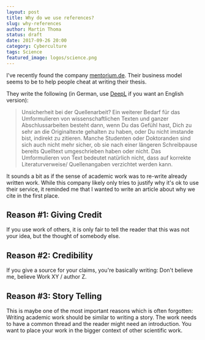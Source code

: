 ```yaml
---
layout: post
title: Why do we use references?
slug: why-references
author: Martin Thoma
status: draft
date: 2017-09-26 20:00
category: Cyberculture
tags: Science
featured_image: logos/science.png
---
```

I've recently found the company [mentorium.de](https://www.mentorium.de/umschreiben-von-text/).
Their business model seems to be to help people cheat at writing their thesis.

They write the following (in German, use [DeepL](https://www.deepl.com/translate) if
you want an English version):

> Unsicherheit bei der Quellenarbeit? Ein weiterer Bedarf für das Umformulieren
> von wissenschaftlichen Texten und ganzer Abschlussarbeiten besteht dann, wenn
> Du das Gefühl hast, Dich zu sehr an die Originaltexte gehalten zu haben, oder
> Du nicht imstande bist, indirekt zu zitieren. Manche Studenten oder
> Doktoranden sind sich auch nicht mehr sicher, ob sie nach einer längeren
> Schreibpause bereits Quelltext umgeschrieben haben oder nicht. Das
> Umformulieren von Text bedeutet natürlich nicht, dass auf korrekte
> Literaturverweise/ Quellenangaben verzichtet werden kann.

It sounds a bit as if the sense of academic work was to re-write already
written work. While this company likely only tries to justify why it's ok to use
their service, it reminded me that I wanted to write an article about why we
cite in the first place.


## Reason #1: Giving Credit

If you use work of others, it is only fair to tell the reader that this was not
your idea, but the thought of somebody else.

## Reason #2: Credibility

If you give a source for your claims, you're basically writing: Don't believe
me, believe Work&nbsp;XY / author&nbsp;Z.

## Reason #3: Story Telling

This is maybe one of the most important reasons which is often forgotten:
Writing academic work should be similar to writing a story. The work needs to
have a common thread and the reader might need an introduction. You want to
place your work in the bigger context of other scientific work.
